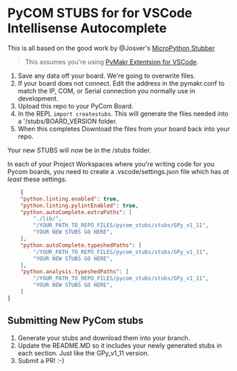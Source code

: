 # PyCOM STUBS for for VSCode Intellisense Autocomplete

This is all based on the good work by @Josver's [MicroPython Stubber](https://github.com/Josverl/micropython-stubber)

> This assumes you're using [PyMakr Extentsion for VSCode](https://marketplace.visualstudio.com/items?itemName=pycom.Pymakr).

1. Save any data off your board. We're going to overwrite files.
2. If your board does not connect. Edit the address in the pymakr.conf to match the IP, COM, or Serial connection you normally use in development.
3. Upload this repo to your PyCom Board.
4. In the REPL `import createstubs`. This will generate the files needed into a '/stubs/BOARD_VERSION folder.
5. When this completes Download the files from your board back into your repo.

Your new STUBS will now be in the /stubs folder.

In each of your Project Workspaces where you're writing code for you Pycom boards, you need to create a .vscode/settings.json file which has _at least_ these settings.

```json
    {
    "python.linting.enabled": true,
    "python.linting.pylintEnabled": true,
    "python.autoComplete.extraPaths": [
        "./lib/",
        "/YOUR_PATH_TO_REPO_FILES/pycom_stubs/stubs/GPy_v1_11",
        "YOUR NEW STUBS GO HERE",
    ],
    "python.autoComplete.typeshedPaths": [
        "/YOUR_PATH_TO_REPO_FILES/pycom_stubs/stubs/GPy_v1_11",
        "YOUR NEW STUBS GO HERE",
    ],
    "python.analysis.typeshedPaths": [
        "/YOUR_PATH_TO_REPO_FILES/pycom_stubs/stubs/GPy_v1_11",
        "YOUR NEW STUBS GO HERE",
    ]
}
```

## Submitting New PyCom stubs
1. Generate your stubs and download them into your branch.
2. Update the README.MD so it includes your newly generated stubs in each section. Just like the GPy_v1_11 version.
3. Submit a PR! :-)

